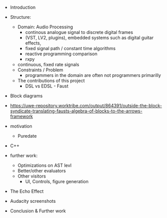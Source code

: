  - Introduction
  - Structure:
    - Domain: Audio Processing
      - continous analogue signal to discrete digital frames
      - (VST, LV2, plugins), embedded systems such as digital guitar effects, 
      - fixed signal path / constant time algorithms
      - reactive programming comparison
       - rxpy
     - continuous, fixed rate signals
    - Constraints / Problem
      - programmers in the domain are often not programmers primarilly
    - The contributions of this project 
      - DSL vs EDSL - Faust

 - Block diagrams
 - https://uwe-repository.worktribe.com/output/864391/outside-the-block-syndicate-translating-fausts-algebra-of-blocks-to-the-arrows-framework
  - motivation
    - Puredate

 - C++ 
  - further work:
    - Optimizations on AST levl
    - Better/other evaluators
    - Other visitors
      - UI, Controls, figure generation

 - The Echo Effect
  - Audacity screenshots

 - Conclusion & Further work
